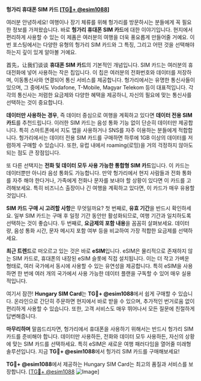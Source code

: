 **헝가리 휴대폰 SIM 카드 [[TG💪+ @esim1088](https://t.me/s/esim1088)]**

여러분 안녕하세요! 여행이나 장기 체류를 위해 헝가리를 방문하시는 분들에게 꼭 필요한 정보를 가져왔습니다. 바로 **헝가리 휴대폰 SIM 카드**에 대한 이야기입니다. 현지에서 편리하게 사용할 수 있는 이 제품은 여러분의 여행을 더욱 풍요롭게 만들어줄 거예요. 이번 포스팅에서는 다양한 유형의 헝가리 SIM 카드와 그 특징, 그리고 어떤 것을 선택해야 하는지 깊이 있게 알아볼 거예요.

首先，让我们谈谈 **휴대폰 SIM 카드**의 기본적인 개념입니다. SIM 카드는 여러분의 휴대전화에 넣어 사용하는 작은 칩입니다. 이 칩은 여러분의 전화번호와 데이터를 저장하며, 이동통신사와 연결되어 통신 서비스를 제공합니다. 헝가리에서는 유명한 통신사들이 있으며, 그 중에서도 Vodafone, T-Mobile, Magyar Telekom 등이 대표적입니다. 각각의 통신사는 저렴한 요금제와 다양한 혜택을 제공하니, 자신의 필요에 맞는 통신사를 선택하는 것이 중요합니다.

**데이터만 사용하는 경우**, 즉 데이터 중심으로 여행을 계획하고 있다면 **데이터 전용 SIM 카드**를 추천드립니다. 이러한 SIM 카드는 음성 통화 기능 없이 단순히 데이터만 제공합니다. 특히 스마트폰에서 지도 앱을 사용하거나 SNS를 자주 이용하는 분들에게 적합합니다. 헝가리에서는 데이터 전용 SIM 카드를 구매하면 하루에 1GB 이상의 데이터를 저렴하게 구매할 수 있습니다. 또한, 유럽 내에서 roaming(로밍)을 거의 걱정하지 않아도 되는 점도 큰 장점입니다.

또 다른 선택지는 **전화 및 데이터 모두 사용 가능한 통합형 SIM 카드**입니다. 이 카드는 데이터뿐만 아니라 음성 통화도 가능합니다. 만약 헝가리에서 현지 사람들과 전화 통화를 자주 해야 한다거나, 가족에게 전화나 문자를 보내야 할 상황이 있다면 이 카드를 고려해보세요. 특히 비즈니스 출장이나 긴 여행을 계획하고 있다면, 이 카드가 매우 유용할 것입니다.

**SIM 카드 구매 시 고려할 사항**은 무엇일까요? 첫 번째로, **유효 기간**을 반드시 확인하세요. 일부 SIM 카드는 구매 후 일정 기간 동안만 활성화되므로, 여행 기간과 일치하도록 선택하는 것이 좋습니다. 두 번째로, **요금제의 포함 내용**을 꼼꼼히 살펴보세요. 데이터량, 음성 통화 시간, 문자 메시지 포함 여부 등을 비교하여 가장 적합한 요금제를 선택하세요.

**최근 트렌드**로 떠오르고 있는 것은 바로 **eSIM**입니다. eSIM은 물리적으로 존재하지 않는 SIM 카드로, 휴대폰의 내장된 eSIM 슬롯에 직접 설치됩니다. 이는 더 작고 가벼운 형태로, 여러 국가에서 동시에 사용할 수 있는 유연성을 제공합니다. 특히 eSIM을 사용하면 한 번에 여러 개의 국가에서 사용 가능한 데이터 플랜을 구독할 수 있어 매우 실용적입니다.

여기서 잠깐! **Hungary SIM Card**는 **TG💪+ @esim1088**에서 쉽게 구매할 수 있습니다. 온라인으로 간단히 주문하면 현지에서 바로 받을 수 있으며, 추가적인 번거로움 없이 편리하게 사용할 수 있습니다. 또한, 고객 서비스도 매우 뛰어나서 모든 질문에 친절하게 답변해줍니다.

**마무리하며** 말씀드리자면, 헝가리에서 휴대폰을 사용하기 위해서는 반드시 헝가리 SIM 카드를 준비해야 합니다. 데이터만 사용하든, 전화와 데이터 모두 사용하든, 자신의 상황에 맞는 SIM 카드를 선택하세요. 특히 eSIM은 새로운 여행 패러다임을 열어줄 미래형 솔루션입니다. 지금 **TG💪+ @esim1088**에서 헝가리 SIM 카드를 구매해보세요!

**TG💪+ @esim1088**에서 제공하는 Hungary SIM Card는 최고의 품질과 서비스를 보장합니다. [[TG💪+ @esim1088](https://t.me/s/esim1088) ![Image](https://i.postimg.cc/Y0z9fWf4/image.png)]